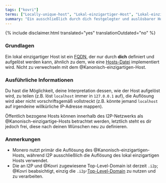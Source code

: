 ```yaml
---
tags: ["kovri"]
terms: ["Locally-unique-host", "Lokal-einzigartiger-Host", "Lokal-einzigartigen-Host", "Lokal-einzigartigen-Hosts"]
summary: "Ein ausschließlich durch dich festgelegter und auslösbarer Host"
---
```


{% include disclaimer.html translated="yes" translationOutdated="no" %}
### Grundlagen

Ein lokal einzigartiger Host ist ein [FQDN](https://de.wikipedia.org/wiki/Domain_(Internet)#Fully_Qualified_Domain_Name_(FQDN)), der nur durch **dich** definiert und aufgelöst werden kann, ähnlich zu dem, wie eine [Hosts-Datei](https://de.wikipedia.org/wiki/Hosts_(Datei)) implementiert wird. Nicht zu verwechseln mit dem @Kanonisch-einzigartigen-Host.

### Ausführliche Informationen

Du hast die Möglichkeit, deine Interpretation dessen, wie der Host aufgelöst wird, zu teilen (z.B. löst `localhost` immer in `127.0.0.1` auf), die Auflösung wird aber nicht vorschriftsgemäß vollstreckt (z.B. könnte jemand `localhost` auf irgendeine willkürliche IP-Adresse mappen).

Öffentlich bezogene Hosts können innerhalb des I2P-Netzwerks als @Kanonisch-einzigartige-Hosts betrachtet werden, letztlich steht es dir jedoch frei, diese nach deinen Wünschen neu zu definieren.

### Anmerkungen

- Monero nutzt primär die Auflösung des @Kanonisch-einzigartigen-Hosts, während I2P ausschließlich die Auflösung des lokal einzigartigen Hosts verwendet.
- Die an I2P und @Kovri zugewiesene Top-Level-Domain ist derzeit `.i2p`; @Kovri beabsichtigt, einzig die `.i2p`-[Top-Level-Domain](https://de.wikipedia.org/wiki/Top-Level-Domain) zu nutzen und zu verarbeiten.
